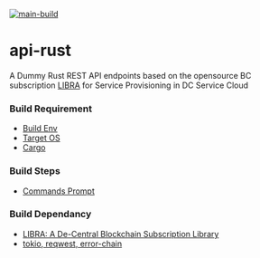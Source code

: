 [![main-build](https://github.com/dc-release/api-rust/actions/workflows/main.yml/badge.svg)](https://github.com/dc-release/api-rust/actions/workflows/main.yml)
# api-rust
A Dummy Rust REST API endpoints based on the opensource BC subscription [LIBRA](https://github.com/LIBRA-Release/libra) for Service Provisioning in DC Service Cloud

### Build Requirement
- [Build Env](https://github.com/dc-release/api-rust/runs/2758353360?check_suite_focus=true#step:3:19)
- [Target OS](https://github.com/dc-release/api-rust/runs/2758353360?check_suite_focus=true#step:3:15)
- [Cargo](https://doc.rust-lang.org/cargo/index.html)

### Build Steps
- [Commands Prompt](https://github.com/dc-release/api-rust/blob/main/.github/workflows/main.yml#L22)

### Build Dependancy
- [LIBRA: A De-Central Blockchain Subscription Library](https://github.com/LIBRA-Release/libra)
- [tokio, reqwest, error-chain](https://github.com/dc-release/api-rust/blob/main/Cargo.toml#L8)

